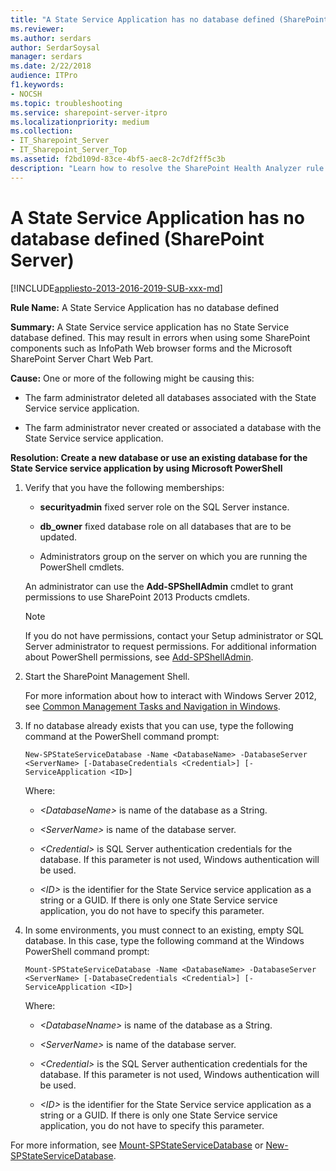 ```yaml
---
title: "A State Service Application has no database defined (SharePoint Server)"
ms.reviewer: 
ms.author: serdars
author: SerdarSoysal
manager: serdars
ms.date: 2/22/2018
audience: ITPro
f1.keywords:
- NOCSH
ms.topic: troubleshooting
ms.service: sharepoint-server-itpro
ms.localizationpriority: medium
ms.collection:
- IT_Sharepoint_Server
- IT_Sharepoint_Server_Top
ms.assetid: f2bd109d-83ce-4bf5-aec8-2c7df2ff5c3b
description: "Learn how to resolve the SharePoint Health Analyzer rule: A State Service Application has no database defined."
---
```


# A State Service Application has no database defined (SharePoint Server)

[!INCLUDE[appliesto-2013-2016-2019-SUB-xxx-md](../includes/appliesto-2013-2016-2019-SUB-xxx-md.md)] 
  
 **Rule Name:** A State Service Application has no database defined 
  
 **Summary:** A State Service service application has no State Service database defined. This may result in errors when using some SharePoint components such as InfoPath Web browser forms and the Microsoft SharePoint Server Chart Web Part. 
  
 **Cause:** One or more of the following might be causing this: 
  
- The farm administrator deleted all databases associated with the State Service service application.
    
- The farm administrator never created or associated a database with the State Service service application.
    
**Resolution: Create a new database or use an existing database for the State Service service application by using Microsoft PowerShell**
  
1. Verify that you have the following memberships:
    
   - **securityadmin** fixed server role on the SQL Server instance. 
    
   - **db_owner** fixed database role on all databases that are to be updated. 
    
   - Administrators group on the server on which you are running the PowerShell cmdlets.
    
    An administrator can use the **Add-SPShellAdmin** cmdlet to grant permissions to use SharePoint 2013 Products cmdlets. 
    
    > [!NOTE]
    > If you do not have permissions, contact your Setup administrator or SQL Server administrator to request permissions. For additional information about PowerShell permissions, see [Add-SPShellAdmin](/powershell/module/sharepoint-server/Add-SPShellAdmin?view=sharepoint-ps&preserve-view=true). 
  
2. Start the SharePoint Management Shell.
    
    For more information about how to interact with Windows Server 2012, see [Common Management Tasks and Navigation in Windows](/previous-versions/windows/it-pro/windows-server-2012-R2-and-2012/hh831491(v=ws.11)).
    
3. If no database already exists that you can use, type the following command at the PowerShell command prompt:
    
    ```
    New-SPStateServiceDatabase -Name <DatabaseName> -DatabaseServer <ServerName> [-DatabaseCredentials <Credential>] [-ServiceApplication <ID>]
    ```

    Where:
    
   -  _\<DatabaseName\>_ is name of the database as a String. 
    
   -  _\<ServerName\>_ is name of the database server. 
    
   -  _\<Credential\>_ is SQL Server authentication credentials for the database. If this parameter is not used, Windows authentication will be used. 
    
   -  _\<ID\>_ is the identifier for the State Service service application as a string or a GUID. If there is only one State Service service application, you do not have to specify this parameter. 
    
4. In some environments, you must connect to an existing, empty SQL database. In this case, type the following command at the Windows PowerShell command prompt:
    
    ```
    Mount-SPStateServiceDatabase -Name <DatabaseName> -DatabaseServer <ServerName> [-DatabaseCredentials <Credential>] [-ServiceApplication <ID>]
    ```

    Where:
    
   -  _\<DatabaseNname\>_ is name of the database as a String. 
    
   -  _\<ServerName\>_ is name of the database server. 
    
   -  _\<Credential\>_ is the SQL Server authentication credentials for the database. If this parameter is not used, Windows authentication will be used. 
    
   -  _\<ID\>_ is the identifier for the State Service service application as a string or a GUID. If there is only one State Service service application, you do not have to specify this parameter. 
    
For more information, see [Mount-SPStateServiceDatabase](/powershell/module/sharepoint-server/Mount-SPStateServiceDatabase?view=sharepoint-ps&preserve-view=true) or [New-SPStateServiceDatabase](/powershell/module/sharepoint-server/New-SPStateServiceDatabase?view=sharepoint-ps&preserve-view=true). 
